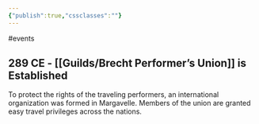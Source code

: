 ```yaml
---
{"publish":true,"cssclasses":""}
---
```




#events

## 289 CE - [[Guilds/Brecht Performer’s Union]] is Established

To protect the rights of the traveling performers, an international organization was formed in Margavelle. Members of the union are granted easy travel privileges across the nations.
